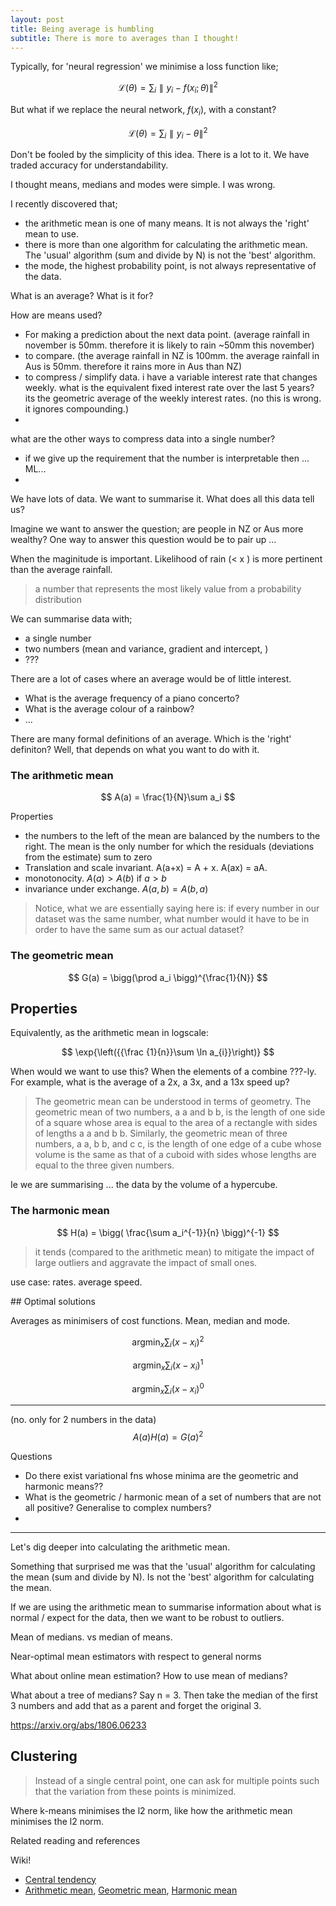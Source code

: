 ```yaml
---
layout: post
title: Being average is humbling
subtitle: There is more to averages than I thought!
---
```


Typically, for 'neural regression' we minimise a loss function like;

$$
\mathcal L(\theta) = \sum_{i} \parallel y_i - f(x_i; \theta) \parallel^2
$$

But what if we replace the neural network, $f(x_i)$, with a constant?

$$
\mathcal L(\theta) = \sum_{i} \parallel y_i - \theta \parallel^2
$$

Don't be fooled by the simplicity of this idea. There is a lot to it.
We have traded accuracy for understandability.


<!-- start with a puzzle? -->
<!-- What is the mean-ing of life? -->

I thought means, medians and modes were simple. I was wrong.

I recently discovered that;

- the arithmetic mean is one of many means. It is not always the 'right' mean to use.
- there is more than one algorithm for calculating the arithmetic mean. The 'usual' algorithm (sum and divide by N) is not the 'best' algorithm.
- the mode, the highest probability point, is not always representative of the data.


<aside>

What is an average? What is it for?

How are means used?
- For making a prediction about the next data point. (average rainfall in november is 50mm. therefore it is likely to rain ~50mm this november)
- to compare. (the average rainfall in NZ is 100mm. the average rainfall in Aus is 50mm. therefore it rains more in Aus than NZ)
- to compress / simplify data. i have a variable interest rate that changes weekly. what is the equivalent fixed interest rate over the last 5 years? its the geometric average of the weekly interest rates. (no this is wrong. it ignores compounding.)
- 

what are the other ways to compress data into a single number?
- if we give up the requirement that the number is interpretable then ... ML...
- 

We have lots of data. We want to summarise it.
What does all this data tell us?

Imagine we want to answer the question; are people in NZ or Aus more wealthy?
One way to answer this question would be to pair up ...

When the maginitude is important.
Likelihood of rain (\< x ) is more pertinent than the average rainfall.

> a number that represents the most likely value from a probability distribution

We can summarise data with;
- a single number
- two numbers (mean and variance, gradient and intercept, )
- ???


There are a lot of cases where an average would be of little interest.
- What is the average frequency of a piano concerto?
- What is the average colour of a rainbow?
- ...


</aside>

There are many formal definitions of an average.
Which is the 'right' definiton? Well, that depends on what you want to do with it.

### The arithmetic mean

$$
A(a) = \frac{1}{N}\sum a_i
$$

Properties
- the numbers to the left of the mean are balanced by the numbers to the right. The mean is the only number for which the residuals (deviations from the estimate) sum to zero
- Translation and scale invariant. A(a+x) = A + x. A(ax) = aA.
- monotonocity. $A(a) > A(b)$ if $a > b$
- invariance under exchange. $A(a,b) = A(b,a)$

> Notice, what we are essentially saying here is: if every number in our dataset was the same number, what number would it have to be in order to have the same sum as our actual dataset?

### The geometric mean

$$
G(a) = \bigg(\prod a_i \bigg)^{\frac{1}{N}}
$$

Properties
- 


Equivalently, as the arithmetic mean in logscale:

$$
\exp{\left({{\frac {1}{n}}\sum \ln a_{i}}\right)}
$$

When would we want to use this? When the elements of a combine ???-ly.
For example, what is the average of a 2x, a 3x, and a 13x speed up?

> The geometric mean can be understood in terms of geometry. The geometric mean of two numbers, a a and b b, is the length of one side of a square whose area is equal to the area of a rectangle with sides of lengths a a and b b. Similarly, the geometric mean of three numbers, a a, b b, and c c, is the length of one edge of a cube whose volume is the same as that of a cuboid with sides whose lengths are equal to the three given numbers. 

Ie we are summarising ... the data by the volume of a hypercube.

### The harmonic mean

$$
H(a) = \bigg( \frac{\sum a_i^{-1}}{n} \bigg)^{-1}
$$

> it tends (compared to the arithmetic mean) to mitigate the impact of large outliers and aggravate the impact of small ones.

use case: rates. average speed.

<aside>
## Optimal solutions

Averages as minimisers of cost functions.
Mean, median and mode.

$$
\mathop{\text{argmin}}_x \sum_i (x - x_i)^2
$$

$$
\mathop{\text{argmin}}_x \sum_i (x - x_i)^1
$$

$$
\mathop{\text{argmin}}_x \sum_i (x - x_i)^0
$$

***

(no. only for 2 numbers in the data)
$$
A(a)H(a) = G(a)^2
$$


Questions
- Do there exist variational fns whose minima are the geometric and harmonic means??
- What is the geometric / harmonic mean of a set of numbers that are not all positive? Generalise to complex numbers?
- 

</aside>

***
<!-- ## Robust algorithms for calculating averages -->

Let's dig deeper into calculating the arithmetic mean.

Something that surprised me was that the 'usual' algorithm for calculating the mean (sum and divide by N). Is not the 'best' algorithm for calculating the mean.

If we are using the arithmetic mean to summarise information about what is normal / expect for the data, then we want to be robust to outliers. 

Mean of medians. vs median of means.

Near-optimal mean estimators with respect to general norms

What about online mean estimation? How to use mean of medians?

What about a tree of medians? Say n = 3. Then take the median of the first 3 numbers and add that as a parent and forget the original 3.  

https://arxiv.org/abs/1806.06233

<!-- ## Efficient algorithms for calculating averages

Reduce all.
Gossip.

Variance reduction? -->

## Clustering

> Instead of a single central point, one can ask for multiple points such that the variation from these points is minimized.

Where k-means minimises the l2 norm, like how the arithmetic mean minimises the l2 norm.


Related reading and references

Wiki! 
- [Central tendency](https://en.wikipedia.org/wiki/Central_tendency)
- [Arithmetic mean](https://en.wikipedia.org/wiki/Arithmetic_mean), [Geometric mean](https://en.wikipedia.org/wiki/Geometric_mean), [Harmonic mean](https://en.wikipedia.org/wiki/Harmonic_mean)


<!-- max likelihood / max a posteriori take the max of a distribution. ie the mode? -->